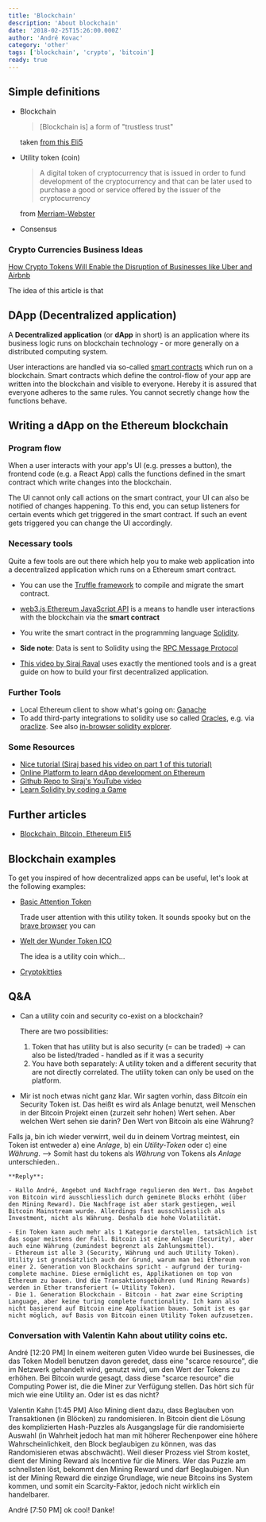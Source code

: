 ```yaml
---
title: 'Blockchain'
description: 'About blockchain'
date: '2018-02-25T15:26:00.000Z'
author: 'André Kovac'
category: 'other'
tags: ['blockchain', 'crypto', 'bitcoin']
ready: true
---
```


## Simple definitions

- Blockchain

    >  [Blockchain is] a form of "trustless trust"

    taken [from this Eli5](https://www.reddit.com/r/Bitcoin/comments/4yp5q1/could_you_please_eli5_the_blockchain_technology/)

- Utility token (coin)

    > A digital token of cryptocurrency that is issued in order to fund development of the cryptocurrency and that can be later used to purchase a good or service offered by the issuer of the cryptocurrency

    from [Merriam-Webster](https://www.merriam-webster.com/dictionary/utility%20token)

- Consensus

### Crypto Currencies Business Ideas

[How Crypto Tokens Will Enable the Disruption of Businesses like Uber and Airbnb](https://finnscave.com/2018/02/07/how-crypto-tokens-will-enable-the-disruption-of-businesses-like-uber-and-airbnb/)

The idea of this article is that

## DApp (Decentralized application)

A **Decentralized application** (or **dApp** in short) is an application where its business logic runs on blockchain technology - or more generally on a distributed computing system.

User interactions are handled via so-called [smart contracts](https://en.wikipedia.org/wiki/Smart_contract) which run on a blockchain. Smart contracts which define the control-flow of your app are written into the blockchain and visible to everyone. Hereby it is assured that everyone adheres to the same rules. You cannot secretly change how the functions behave.

## Writing a dApp on the Ethereum blockchain

### Program flow

When a user interacts with your app's UI (e.g. presses a button), the frontend code (e.g. a React App) calls the functions defined in the smart contract which write changes into the blockchain.

The UI cannot only call actions on the smart contract, your UI can also be notified of changes happening. To this end, you can setup listeners for certain events which get triggered in the smart contract. If such an event gets triggered you can change the UI accordingly.

### Necessary tools

Quite a few tools are out there which help you to make web application into a decentralized application which runs on a Ethereum smart contract.

- You can use the [Truffle framework](https://www.trufflesuite.com/) to compile and migrate the smart contract.
- [web3.js Ethereum JavaScript API](https://web3js.readthedocs.io/en/v1.3.0/#) is a means to handle user interactions with the blockchain via the **smart contract**
- You write the smart contract in the programming language [Solidity](https://solidity.readthedocs.io/en/v0.7.3/).
- **Side note**: Data is sent to Solidity using the [RPC Message Protocol](https://www.ibm.com/support/knowledgecenter/en/ssw_aix_71/com.ibm.aix.progcomc/rpc_msg.htm)

- [This video by Siraj Raval](https://youtu.be/gSQXq2_j-mw) uses exactly the mentioned tools and is a great guide on how to build your first decentralized application.

### Further Tools

* Local Ethereum client to show what's going on: [Ganache](https://www.trufflesuite.com/ganache)
* To add third-party integrations to solidity use so called [Oracles](https://fravoll.github.io/solidity-patterns/oracle.html), e.g. via [oraclize](http://www.oraclize.it/#services). See also [in-browser solidity explorer](http://dapps.oraclize.it/browser-solidity/#gist=9817193e5b05206847ed1fcd1d16bd1d&version=soljson-v0.4.20+commit.3155dd80.js).


### Some Resources

* [Nice tutorial (Siraj based his video on part 1 of this tutorial)](https://medium.com/@mvmurthy/full-stack-hello-world-voting-ethereum-dapp-tutorial-part-2-30b3d335aa1f)
* [Online Platform to learn dApp development on Ethereum](https://www.zastrin.com/simple-ethereum-voting-dapp.html)
* [Github Repo to Siraj's YouTube video](https://github.com/llSourcell/Your_First_Decentralized_Application)
* [Learn Solidity by coding a Game](https://cryptozombies.io/)


## Further articles

- [Blockchain, Bitcoin, Ethereum Eli5](https://tonyy.in/blockchain-eli5/)

## Blockchain examples

To get you inspired of how decentralized apps can be useful, let's look at the following examples:

- [Basic Attention Token](https://en.bitcoinwiki.org/wiki/Basic_Attention_Token)

    Trade user attention with this utility token. It sounds spooky but on the [brave browser](https://brave.com/) you can

- [Welt der Wunder Token ICO](http://www.weltderwunder.de/articles/welt-der-wunder-ico-zusammenfassung)

    The idea is a utility coin which...

- [Cryptokitties](https://www.cryptokitties.co/)


## Q&A

- Can a utility coin and security co-exist on a blockchain?

    There are two possibilities:

    1. Token that has utility but is also security (= can be traded) -> can also be listed/traded - handled as if it was a security
    2. You have both separately: A utility token and a different security that are not directly correlated. The utility token can only be used on the platform.

- Mir ist noch etwas nicht ganz klar. Wir sagten vorhin, dass *Bitcoin* ein Security Token ist. Das heißt es wird als Anlage benutzt, weil Menschen in der Bitcoin Projekt einen (zurzeit sehr hohen) Wert sehen. Aber welchen Wert sehen sie darin? Den Wert von Bitcoin als eine Währung?

Falls ja, bin ich wieder verwirrt, weil du in deinem Vortrag meintest, ein Token ist entweder a) eine *Anlage*, b) ein *Utility-Token* oder c) eine *Währung*.
--> Somit hast du tokens als *Währung* von Tokens als *Anlage* unterschieden..

    **Reply**:

    - Hallo André, Angebot und Nachfrage regulieren den Wert. Das Angebot von Bitcoin wird ausschliesslich durch geminete Blocks erhöht (über den Mining Reward). Die Nachfrage ist aber stark gestiegen, weil Bitcoin Mainstream wurde. Allerdings fast ausschliesslich als Investment, nicht als Währung. Deshalb die hohe Volatilität.

    - Ein Token kann auch mehr als 1 Kategorie darstellen, tatsächlich ist das sogar meistens der Fall. Bitcoin ist eine Anlage (Security), aber auch eine Währung (zumindest begrenzt als Zahlungsmittel).
    - Ethereum ist alle 3 (Security, Währung und auch Utility Token). Utility ist grundsätzlich auch der Grund, warum man bei Ethereum von einer 2. Generation von Blockchains spricht - aufgrund der turing-complete machine. Diese ermöglicht es, Applikationen on top von Ethereum zu bauen. Und die Transaktionsgebühren (und Mining Rewards) werden in Ether transferiert (= Utility Token).
    - Die 1. Generation Blockchain - Bitcoin - hat zwar eine Scripting Language, aber keine turing complete functionality. Ich kann also nicht basierend auf Bitcoin eine Applikation bauen. Somit ist es gar nicht möglich, auf Basis von Bitcoin einen Utility Token aufzusetzen.


### Conversation with Valentin Kahn about utility coins etc.


André [12:20 PM]
In einem weiteren guten Video wurde bei Businesses, die das Token Modell benutzen davon geredet, dass eine "scarce resource", die im Netzwerk gehandelt wird, genutzt wird, um den Wert der Tokens zu erhöhen.
Bei Bitcoin wurde gesagt, dass diese "scarce resource" die Computing Power ist, die die Miner zur Verfügung stellen. Das hört sich für mich wie eine Utility an. Oder ist es das nicht?

Valentin Kahn [1:45 PM]
Also Mining dient dazu, dass Beglauben von Transaktionen (in Blöcken) zu randomisieren. In Bitcoin dient die Lösung des komplizierten Hash-Puzzles als Ausgangslage für die randomisierte Auswahl (in Wahrheit jedoch hat man mit höherer Rechenpower eine höhere Wahrscheinlichkeit, den Block beglaubigen zu können, was das Randomisieren etwas abschwächt).
Weil dieser Prozess viel Strom kostet, dient der Mining Reward als Incentive für die Miners. Wer das Puzzle am schnellsten löst, bekommt den Mining Reward und darf Beglaubigen.
Nun ist der Mining Reward die einzige Grundlage, wie neue Bitcoins ins System kommen, und somit ein Scarcity-Faktor, jedoch nicht wirklich ein handelbarer.

André [7:50 PM]
ok cool! Danke!